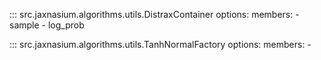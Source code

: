 ::: src.jaxnasium.algorithms.utils.DistraxContainer
    options:
        members:
            - sample
            - log_prob

::: src.jaxnasium.algorithms.utils.TanhNormalFactory
    options:
        members: 
            -

